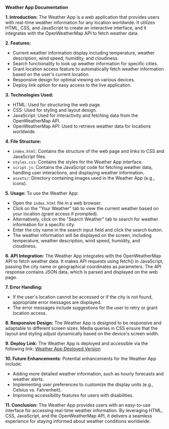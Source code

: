 **Weather App Documentation**

**1. Introduction:**
The Weather App is a web application that provides users with real-time weather information for any location worldwide. It utilizes HTML, CSS, and JavaScript to create an interactive interface, and it integrates with the OpenWeatherMap API to fetch weather data.

**2. Features:**
- Current weather information display including temperature, weather description, wind speed, humidity, and cloudiness.
- Search functionality to look up weather information for specific cities.
- Grant location access feature to automatically fetch weather information based on the user's current location.
- Responsive design for optimal viewing on various devices.
- Deploy link option for easy access to the live application.

**3. Technologies Used:**
- HTML: Used for structuring the web page.
- CSS: Used for styling and layout design.
- JavaScript: Used for interactivity and fetching data from the OpenWeatherMap API.
- OpenWeatherMap API: Used to retrieve weather data for locations worldwide.

**4. File Structure:**
- `index.html`: Contains the structure of the web page and links to CSS and JavaScript files.
- `styles.css`: Contains the styles for the Weather App interface.
- `script.js`: Contains the JavaScript code for fetching weather data, handling user interactions, and displaying weather information.
- `assets/`: Directory containing images used in the Weather App (e.g., icons).

**5. Usage:**
To use the Weather App:
- Open the `index.html` file in a web browser.
- Click on the "Your Weather" tab to view the current weather based on your location (grant access if prompted).
- Alternatively, click on the "Search Weather" tab to search for weather information for a specific city.
- Enter the city name in the search input field and click the search button.
- The weather information will be displayed on the screen, including temperature, weather description, wind speed, humidity, and cloudiness.

**6. API Integration:**
The Weather App integrates with the OpenWeatherMap API to fetch weather data. It makes API requests using fetch() in JavaScript, passing the city name or geographical coordinates as parameters. The API response contains JSON data, which is parsed and displayed on the web page.

**7. Error Handling:**
- If the user's location cannot be accessed or if the city is not found, appropriate error messages are displayed.
- The error messages include suggestions for the user to retry or grant location access.

**8. Responsive Design:**
The Weather App is designed to be responsive and adaptable to different screen sizes. Media queries in CSS ensure that the layout and styling adjust dynamically based on the device's screen width.

**9. Deploy Link:**
The Weather App is deployed and accessible via the following link: [Weather App Deployed Version](#)

**10. Future Enhancements:**
Potential enhancements for the Weather App include:
- Adding more detailed weather information, such as hourly forecasts and weather alerts.
- Implementing user preferences to customize the display units (e.g., Celsius vs. Fahrenheit).
- Improving accessibility features for users with disabilities.

**11. Conclusion:**
The Weather App provides users with an easy-to-use interface for accessing real-time weather information. By leveraging HTML, CSS, JavaScript, and the OpenWeatherMap API, it delivers a seamless experience for staying informed about weather conditions worldwide.
